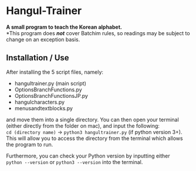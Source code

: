 # Hangul-Trainer
**A small program to teach the Korean alphabet.** <br p>
*This program does _**not**_ cover Batchim rules, so readings may be subject to change on an exception basis.

## Installation / Use
After installing the 5 script files, namely:
 
  - hangultrainer.py (main script)
  - OptionsBranchFunctions.py
  - OptionsBranchFunctionsJP.py
  - hangulcharacters.py
  - menusandtextblocks.py

and move them into a single directory.
You can then open your terminal (either directly from the folder on mac), and input the following: <br />
 ```cd (directory name)``` -> ```python3 hangultrainer.py``` (if python version 3+). 
 This will allow you to access the directory from the terminal which allows the program to run.

 Furthermore, you can check your Python version by inputting either <br />
 ```python --version``` or  ```python3 --version``` 
 into the terminal. 
